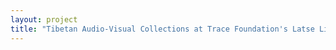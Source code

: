 ```yaml
--- 
layout: project 
title: "Tibetan Audio-Visual Collections at Trace Foundation's Latse Library" 
---
```



